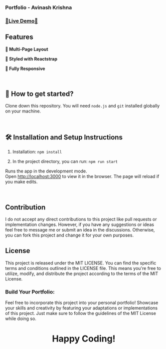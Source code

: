 ### Portfolio - Avinash Krishna

### [🔗Live Demo🔗](https://avinashkrishna07-github-io.onrender.com)

<!-- [![react portfoiio](src/images/WebsiteGif.gif)](https://avinashkrishna07.github.io/) -->

## Features

**📖 Multi-Page Layout**

**🎨 Styled with Reactstrap**

**📱 Fully Responsive**

<br />

## 🚀 How to get started?

Clone down this repository. You will need `node.js` and `git` installed globally on your machine.

<br/>

## 🛠 Installation and Setup Instructions
1. Installation: `npm install`

2. In the project directory, you can run: `npm run start`

Runs the app in the development mode.\
Open [http://localhost:3000](http://localhost:3000) to view it in the browser.
The page will reload if you make edits.

<br />

## Contribution
I do not accept any direct contributions to this project like pull requests or implementation changes. However, if you have any suggestions or ideas feel free to message me or submit an idea in the discussions. Otherwise, you can fork this project and change it for your own purposes.

## License
This project is released under the MIT LICENSE. You can find the specific terms and conditions outlined in the LICENSE file. This means you're free to utilize, modify, and distribute the project according to the terms of the MIT License.

### Build Your Portfolio:
Feel free to incorporate this project into your personal portfolio! Showcase your skills and creativity by featuring your adaptations or implementations of this project. Just make sure to follow the guidelines of the MIT License while doing so.

<h1 align=center> Happy Coding! </h1>
